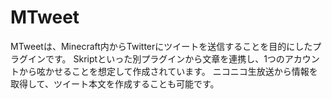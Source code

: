 # MTweet

MTweetは、Minecraft内からTwitterにツイートを送信することを目的にしたプラグインです。
Skriptといった別プラグインから文章を連携し、1つのアカウントから呟かせることを想定して作成されています。
ニコニコ生放送から情報を取得して、ツイート本文を作成することも可能です。
